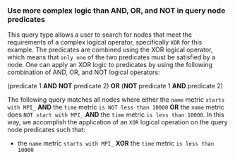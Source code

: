 ### Use more complex logic than AND, OR, and NOT in query node predicates 

This query type allows a user to search for nodes that meet the requirements of a complex logical operator, specifically `XOR` for this example. The predicates are combined using the XOR logical operator, which means that `only one` of the two predicates must be satisfied by a node. One can apply an XOR logic to predicates by using the following combination of AND, OR, and NOT logical operators:

(predicate 1 **AND** **NOT** predicate 2) **OR** (**NOT** predicate 1 **AND** predicate 2)

The following query matches all nodes where either the `name` metric `starts with MPI_` **AND** the `time` metric `is NOT less than 10000` **OR** the `name` metric does `NOT start with MPI_` **AND** the `time` metric `is less than 10000`. In this way, we accomplish the application of an `XOR` logical operation on the query node predicates such that:

* the `name` metric `starts with MPI_` **XOR** the `time` metric `is less than 10000`